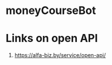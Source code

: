 # moneyCourseBot

Links on open API
========================
1. https://alfa-biz.by/service/open-api/
